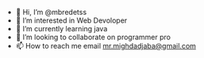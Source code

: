 - 👋 Hi, I’m @mbredetss
- 👀 I’m interested in Web Devoloper
- 🌱 I’m currently learning java
- 💞️ I’m looking to collaborate on programmer pro
- 📫 How to reach me email mr.mighdadjaba@gmail.com

<!---
mbredetss/mbredetss is a ✨ special ✨ repository because its `README.md` (this file) appears on your GitHub profile.
You can click the Preview link to take a look at your changes.
--->
